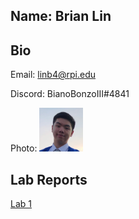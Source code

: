 ## Name: Brian Lin

## Bio
Email: linb4@rpi.edu 

Discord: BianoBonzoIII#4841

Photo: <img src="images/selfPhoto.JPG" width="70" height="70">

## Lab Reports
[Lab 1](labs/lab-01/report.md)
